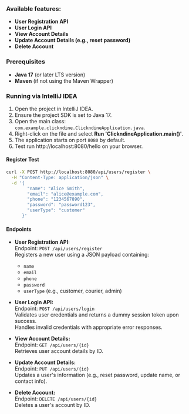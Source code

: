 ### Available features:

- **User Registration API**
- **User Login API**
- **View Account Details**
- **Update Account Details (e.g., reset password)**
- **Delete Account**

### Prerequisites

- **Java 17** (or later LTS version)
- **Maven** (if not using the Maven Wrapper)


### Running via IntelliJ IDEA

1. Open the project in IntelliJ IDEA.
2. Ensure the project SDK is set to Java 17.
3. Open the main class: `com.example.clickndine.ClickndineApplication.java`.
4. Right-click on the file and select **Run 'ClickndineApplication.main()'**.
5. The application starts on port `8080` by default.
6. Test run http://localhost:8080/hello on your browser.

#### Register Test

```bash
curl -X POST http://localhost:8080/api/users/register \
  -H "Content-Type: application/json" \
  -d '{
        "name": "Alice Smith",
        "email": "alice@example.com",
        "phone": "1234567890",
        "password": "password123",
        "userType": "customer"
      }'
```

#### Endpoints

- **User Registration API:**  
  Endpoint: `POST /api/users/register`  
  Registers a new user using a JSON payload containing:
  - `name`
  - `email`
  - `phone`
  - `password`
  - `userType` (e.g., customer, courier, admin)

- **User Login API:**  
  Endpoint: `POST /api/users/login`  
  Validates user credentials and returns a dummy session token upon success.  
  Handles invalid credentials with appropriate error responses.

- **View Account Details:**  
  Endpoint: `GET /api/users/{id}`  
  Retrieves user account details by ID.

- **Update Account Details:**  
  Endpoint: `PUT /api/users/{id}`  
  Updates a user's information (e.g., reset password, update name, or contact info).

- **Delete Account:**  
  Endpoint: `DELETE /api/users/{id}`  
  Deletes a user's account by ID.
